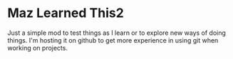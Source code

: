 Maz Learned This2
===

Just a simple mod to test things as I learn or to explore new ways of doing things. I'm hosting it on github to get more experience in using git when working on projects.

